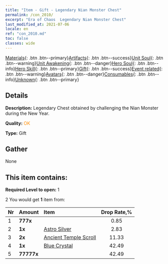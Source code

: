 ```yaml
---
title: "Item - Gift - Legendary Nian Monster Chest"
permalink: /con_2010/
excerpt: "Era of Chaos  Legendary Nian Monster Chest"
last_modified_at: 2021-07-06
locale: en
ref: "con_2010.md"
toc: false
classes: wide
---
```

 [Materials](/Items/){: .btn .btn--primary}[Artifacts](/Items/Artifacts/){: .btn .btn--success}[Unit Soul](/Items/UnitSoul/){: .btn .btn--warning}[Unit Awakening](/Items/UnitAwakening/){: .btn .btn--danger}[Hero Soul](/Items/HeroSoul/){: .btn .btn--info}[Hero Skill](/Items/HeroSkill/){: .btn .btn--primary}[Gift](/Items/Gift/){: .btn .btn--success}[Event related](/Items/Events/){: .btn .btn--warning}[Avatars](/Items/Avatars/){: .btn .btn--danger}[Consumables](/Items/Consumables/){: .btn .btn--info}[Unknown](/Items/Unknown/){: .btn .btn--primary}

## Details
 **Description:** Legendary Chest obtained by challenging the Nian Monster during the New Year.

 **Quality:** <span style="color: #FF8C00">OK</span>

 **Type:** Gift

## Gather

  None

## This item contains:

 **Required Level to open:** 1

 2 You would get **1** item  from:

  | Nr | Amount |     Item    | Drop Rate,% |
  |:---|:-------|:------------|:---------:|
  | 1 |  **777x** | <i class="fas fa-gem"/> | 0.85 | 
  | 2 |  **1x** | [Astro Silver](/Items/con_969/) | 2.83 | 
  | 3 |  **2x** | [Ancient Temple Scroll](/Items/con_697/) | 11.33 | 
  | 4 |  **1x** | [Blue Crystal](/Items/con_716/) | 42.49 | 
  | 5 |  **77777x** | <i class="fas fa-coins"/> | 42.49 | 
